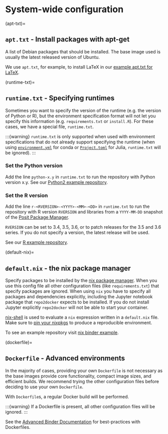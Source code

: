 # System-wide configuration

(apt-txt)=

## `apt.txt` - Install packages with apt-get

A list of Debian packages that should be installed. The base image used is usually the latest released
version of Ubuntu.

We use `apt.txt`, for example, to install LaTeX in our
[example apt.txt for LaTeX](https://github.com/binder-examples/latex/blob/HEAD/apt.txt).

(runtime-txt)=

## `runtime.txt` - Specifying runtimes

Sometimes you want to specify the version of the runtime (e.g. the version of Python or R), but the environment specification format will not let you specify this information (e.g. `requirements.txt` or `install.R`).
For these cases, we have a special file, `runtime.txt`.

:::{warning}
`runtime.txt` is only supported when used with environment specifications
that do not already support specifying the runtime
(when using [`environment.yml`](#environment-yml) for conda or [`Project.toml`](#project-toml) for Julia, `runtime.txt` will be ignored).
:::

### Set the Python version

Add the line `python-x.y` in `runtime.txt` to run the repository with Python version x.y.
See our [Python2 example repository](https://github.com/binder-examples/python2_runtime/blob/HEAD/runtime.txt).

### Set the R version

Add the line `r-<RVERSION>-<YYYY>-<MM>-<DD>` in `runtime.txt` to run the repository with R version `RVERSION` and libraries from a `YYYY-MM-DD` snapshot of the [Posit Package Manager](https://packagemanager.posit.co/client/#/repos/2/overview).

`RVERSION` can be set to 3.4, 3.5, 3.6, or to patch releases for the 3.5 and 3.6 series.
If you do not specify a version, the latest release will be used.

See our [R example repository](https://github.com/binder-examples/r/blob/HEAD/runtime.txt).

(default-nix)=

## `default.nix` - the nix package manager

Specify packages to be installed by the [nix package manager](https://github.com/NixOS/nixpkgs).
When you use this config file all other configuration files (like `requirements.txt`)
that specify packages are ignored. When using `nix` you have to specify all
packages and dependencies explicitly, including the Jupyter notebook package that
`repo2docker` expects to be installed. If you do not install Jupyter explicitly
`repo2docker` will not be able to start your container.

[nix-shell](https://nixos.org/nix/manual/#sec-nix-shell) is used to evaluate
a `nix` expression written in a `default.nix` file. Make sure to
[pin your nixpkgs](https://discourse.nixos.org/t/nixops-pinning-nixpkgs/734)
to produce a reproducible environment.

To see an example repository visit
[nix binder example](https://github.com/binder-examples/nix).

(dockerfile)=

## `Dockerfile` - Advanced environments

In the majority of cases, providing your own `Dockerfile` is not necessary as the base images provide core functionality, compact image sizes, and efficient builds. We recommend trying the other configuration files before deciding to use your own `Dockerfile`.

With `Dockerfile`s, a regular Docker build will be performed.

:::{warning}
If a Dockerfile is present, all other configuration files will be ignored.
:::

See the [Advanced Binder Documentation](https://mybinder.readthedocs.io/en/latest/tutorials/dockerfile.html) for
best-practices with Dockerfiles.
